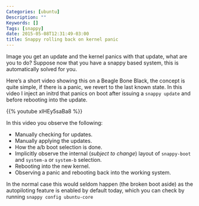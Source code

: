 ```yaml
---
Categories: [ubuntu]
Description: ""
Keywords: []
Tags: [snappy]
date: 2015-05-08T12:31:49-03:00
title: Snappy rolling back on kernel panic
---
```


Image you get an update and the kernel panics with that update, what are you to
do? Suppose now that you have a snappy based system, this is automatically
solved for you.

Here’s a short video showing this on a Beagle Bone Black, the concept is quite
simple, if there is a panic, we revert to the last known state. In this video I
inject an initrd that panics on boot after issuing a `snappy update` and before
rebooting into the update.

{{% youtube xIHEy5saBa8 %}}

In this video you observe the following:

- Manually checking for updates.
- Manually applying the updates.
- How the a/b boot selection is done.
- Implicitly observe the internal (*subject to change*) layout of `snappy-boot`
  and `system-a` or `system-b` selection.
- Rebooting into the new kernel.
- Observing a panic and rebooting back into the working system.

In the normal case this would seldom happen (the broken boot aside) as the
autopiloting feature is enabled by default today, which you can check by
running `snappy config ubuntu-core`
